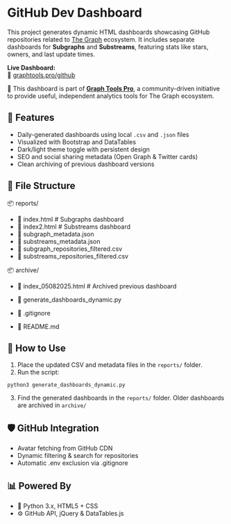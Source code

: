 # GitHub Dev Dashboard

This project generates dynamic HTML dashboards showcasing GitHub repositories related to [The Graph](https://thegraph.com/) ecosystem.
It includes separate dashboards for **Subgraphs** and **Substreams**, featuring stats like stars, owners, and last update times.

**Live Dashboard:**  
🔗 [graphtools.pro/github](https://graphtools.pro/github)

🧪 This dashboard is part of [**Graph Tools Pro**](https://graphtools.pro), a community-driven initiative to provide useful, independent analytics tools for The Graph ecosystem.

## 🔧 Features

- Daily-generated dashboards using local `.csv` and `.json` files
- Visualized with Bootstrap and DataTables
- Dark/light theme toggle with persistent design
- SEO and social sharing metadata (Open Graph & Twitter cards)
- Clean archiving of previous dashboard versions

## 📁 File Structure
📦 reports/
- 📜 index.html              # Subgraphs dashboard
- 📜 index2.html             # Substreams dashboard
- 📜 subgraph_metadata.json
- 📜 substreams_metadata.json
- 📜 subgraph_repositories_filtered.csv
- 📜 substreams_repositories_filtered.csv

📦 archive/
- 📜 index_05082025.html     # Archived previous dashboard

- 📜 generate_dashboards_dynamic.py
- 📜 .gitignore
- 📜 README.md

## 🚀 How to Use

1. Place the updated CSV and metadata files in the `reports/` folder.
2. Run the script:

`python3 generate_dashboards_dynamic.py`

3. Find the generated dashboards in the `reports/` folder. Older dashboards are archived in `archive/`

## 🛡️ GitHub Integration
- Avatar fetching from GitHub CDN
- Dynamic filtering & search for repositories
- Automatic .env exclusion via .gitignore

## 📊 Powered By
- 🧩 Python 3.x, HTML5 + CSS 
- ⚙️ GitHub API, jQuery & DataTables.js
